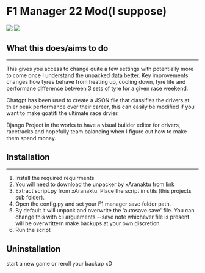# F1 Manager 22 Mod(I suppose)
![](https://img.shields.io/badge/Sqlite3-yay-blue) 
![](https://img.shields.io/badge/Python-3.10-green)

## What this does/aims to do
---------------
This gives you access to change quite a few settings with potentially more to come once I understand the unpacked data better. Key improvements changes how tyres behave from heating up, cooling down, tyre life and performane difference between 3 sets of tyre for a given race weekend. 

Chatgpt has been used to create a JSON file that classifies the drivers at thier peak performance over their career, this can easily be modified if you want to make goatifi the ultimate race drvier.


Django Project in the works to have a visual builder editor for drivers, racetracks and hopefully team balancing when I figure out how to make them spend money.
## Installation
---------------
1. Install the required requirments
2. You will need to download the unpacker by xAranaktu from [link](https://github.com/xAranaktu/F1-Manager-2022-SaveFile-Repacker)
3. Extract script.py from xAranaktu. Place the script in utils (this projects sub folder).
4. Open the config.py and set your F1 manager save folder path.
5. By default it will unpack and overwrite the 'autosave.save' file. You can change this with cli arguements --save note whichever file is present will be overwrittern make backups at your own discretion.
6. Run the script 

## Uninstallation
start a new game or reroll your backup xD
